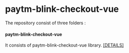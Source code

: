 # paytm-blink-checkout-vue

The repository consist of three folders : 


#### paytm-blink-checkout-vue
It consists of paytm-blink-checkout-vue library. [[DETAILS]](paytm-blink-checkout-vue/README.md)